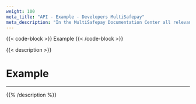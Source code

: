 ```yaml
---
weight: 100
meta_title: "API - Example - Developers MultiSafepay"
meta_description: "In the MultiSafepay Documentation Center all relevant information regarding our Plugins and API. As well as Support pages for Payment Method, Tools and General Questions. You can also find the contact details of our Support Team and Integration Team."
---
```

{{< code-block >}}
Example
{{< /code-block >}}

{{< description >}}
# Example
<hr class="separator">
{{% /description %}}
